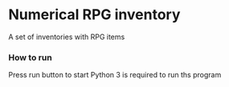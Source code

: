 # Numerical RPG inventory 
A set of inventories with RPG items

### How to run
Press run button to start
Python 3 is required to run ths program


